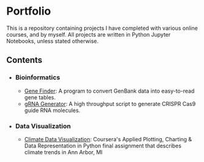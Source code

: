 # Portfolio 
This is a repository containing projects I have completed with various online courses, and 
by myself. All projects are written in Python Jupyter Notebooks, unless stated otherwise. 

## Contents 
- ### Bioinformatics 
    - [Gene Finder](https://github.com/siddsabata/portfolio/tree/master/Gene%20Finder): A program to 
convert GenBank data into easy-to-read gene tables. 
    - [gRNA Generator](https://github.com/siddsabata/portfolio/tree/master/gRNA%20Generator): A high throughput script to generate CRISPR Cas9 guide RNA molecules. 
- ### Data Visualization
    - [Climate Data Visualization](https://github.com/siddsabata/portfolio/blob/master/Climate%20Data%20Visualization/main.ipynb): Coursera's Applied Plotting, Charting & Data Representation in Python final assignment that describes climate trends in Ann Arbor, MI
